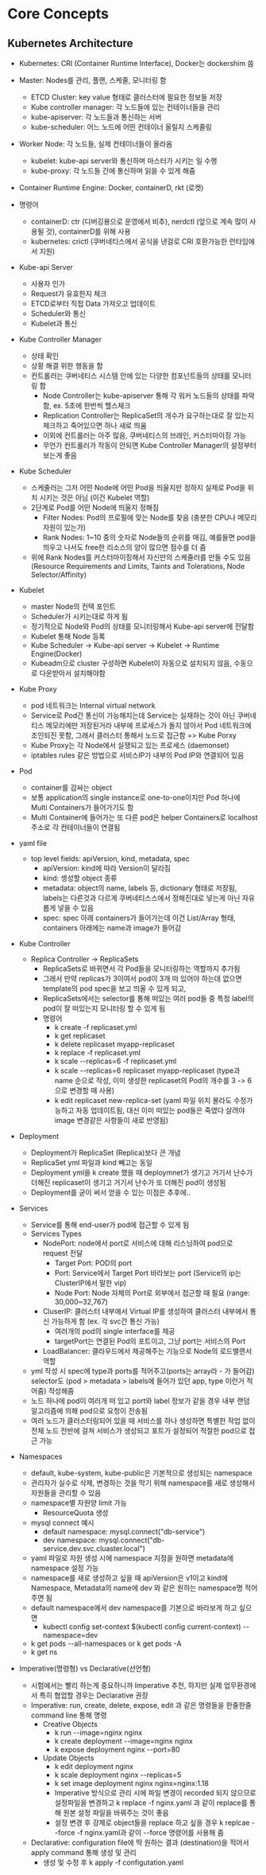 # Core Concepts

## Kubernetes Architecture
- Kubernetes: CRI (Container Runtime Interface), Docker는 dockershim 씀
- Master: Nodes를 관리, 플랜, 스케줄, 모니터링 함
  - ETCD Cluster: key value 형태로 클러스터에 필요한 정보들 저장
  - Kube controller manager: 각 노드들에 있는 컨테이너들을 관리
  - kube-apiserver: 각 노드들과 통신하는 서버 
  - kube-scheduler: 어느 노드에 어떤 컨테이너 올릴지 스케줄링
- Worker Node: 각 노드들, 실제 컨테이너들이 올라옴
  - kubelet: kube-api server와 통신하며 마스터가 시키는 일 수행
  - kube-proxy: 각 노드들 간에 통신하며 읽을 수 있게 해줌
- Container Runtime Engine: Docker, containerD, rkt (로켓)

- 명령어
  - containerD: ctr (디버깅용으로 운영에서 비추), nerdctl (앞으로 계속 많이 사용될 것), containerD를 위해 사용
  - kubernetes: crictl  (쿠버네티스에서 공식을 낸걸로 CRI 호환가능한 런타임에서 지원)

- Kube-api Server
  - 사용자 인가
  - Request가 유효한지 체크
  - ETCD로부터 직접 Data 가져오고 업데이트
  - Scheduler와 통신
  - Kubelet과 통신

- Kube Controller Manager
  - 상태 확인
  - 상황 해결 위한 행동을 함
  - 컨트롤러는 쿠버네티스 시스템 안에 있는 다양한 컴포넌트들의 상태를 모니터링 함
    - Node Controller는 kube-apiserver 통해 각 워커 노드들의 상태를 파악함, ex. 5초에 한번씩 헬스체크
    - Replication Controller는 ReplicaSet의 개수가 요구하는대로 잘 있는지 체크하고 죽어있으면 하나 새로 띄움
    - 이외에 컨트롤러는 아주 많음, 쿠버네티스의 브래인, 커스터마이징 가능
    - 무언가 컨트롤러가 작동이 안되면 Kube Controller Manager의 설정부터 보는게 좋음

- Kube Scheduler
  - 스케줄러는 그저 어떤 Node에 어떤 Pod을 띄울지만 정하지 실제로 Pod을 위치 시키는 것은 아님 (이건 Kubelet 역할)
  - 2단계로 Pod를 어떤 Node에 띄울지 정해짐
    - Filter Nodes: Pod의 프로필에 맞는 Node를 찾음 (충분한 CPU나 메모리 자원이 있는가)
    - Rank Nodes: 1~10 중의 숫자로 Node들의 순위를 매김, 예를들면 pod을 띄우고 나서도 free한 리소스의 양이 많으면 점수를 더 줌
  - 위에 Rank Nodes를 커스터마이징해서 자신만의 스케줄러를 만들 수도 있음 (Resource Requirements and Limits, Taints and Tolerations, Node Selector/Affinity)

- Kubelet
  - master Node의 컨택 포인트
  - Scheduler가 시키는대로 하게 됨
  - 정기적으로 Node와 Pod의 상태를 모니터링해서 Kube-api server에 전달함
  - Kubelet 통해 Node 등록
  - Kube Scheduler -> Kube-api server -> Kubelet -> Runtime Engine(Docker) 
  - Kubeadm으로 cluster 구성하면 Kubelet이 자동으로 설치되지 않음, 수동으로 다운받아서 설치해야함

- Kube Proxy
  - pod 네트워크는 Internal virtual network
  - Service로 Pod간 통신이 가능해지는데 Service는 실재하는 것이 아닌 쿠버네티스 메모리에만 저장된거라 내부에 프로세스가 돌지 않아서 Pod 네트워크에 조인되진 못함, 그래서 클러스터 통해서 노드로 접근함 => Kube Porxy
  - Kube Proxy는 각 Node에서 실쟁되고 있는 프로세스 (daemonset)
  - iptables rules 같은 방법으로 서비스IP가 내부의 Pod IP와 연결되어 있음 

- Pod
  - container를 감싸는 object
  - 보통 application의 single instance로 one-to-one이지만 Pod 하나에 Multi Containers가 들어가기도 함
  - Multi Container에 들어가는 또 다른 pod은 helper Containers로 localhost 주소로 각 컨테이너들이 연결됨 

- yaml file
  - top level fields: apiVersion, kind, metadata, spec
    - apiVersion: kind에 따라 Version이 달라짐
    - kind: 셍성할 object 종류 
    - metadata: object의 name, labels 등, dictionary 형태로 저장됨, labels는 다른것과 다르게 쿠버네티스스에서 정해진대로 넣는게 아닌 자유롭게 넣을 수 있음
    - spec: spec 아래 containers가 들어가는데 이건 List/Array 형태, containers 아래에는 name과 image가 들어감

- Kube Controller
  - Replica Controller -> ReplicaSets
    - ReplicaSets로 바뀌면서 각 Pod들을 모니터링하는 역할까지 추가됨
    - 그래서 만약 replicas가 3이여서 pod이 3개 떠 있어야 하는데 없으면 template의 pod spec을 보고 띄울 수 있게 되고,
    - ReplicaSets에서는 selector를 통해 떠있는 여러 pod들 중 특정 label의 pod이 잘 떠있는지 모니터링 할 수 있게 됨
    - 명령어
      - k create -f replicaset.yml
      - k get replicaset
      - k delete replicaset myapp-replicaset
      - k replace -f replicaset.yml
      - k scale --replicas=6 -f replicaset.yml 
      - k scale --replicas=6 replicaset myapp-replicaset (type과 name 순으로 작성, 이미 생성한 replicaset의 Pod의 개수를 3 -> 6으로 변경할 때 사용)
      - k edit replicaset new-replica-set  (yaml 파일 위치 몰라도 수정가능하고 자동 업데이트됨, 대신 이미 떠있는 pod들은 죽였다 살려야 image 변경같은 사항들이 새로 반영됨)

- Deployment
  - Deployment가 ReplicaSet (Replica)보다 큰 개념
  - ReplicaSet yml 파일과 kind 빼고는 동일
  - Deployment yml을 k create 했을 때 deploymnet가 생기고 거기서 난수가 더해진 replicaset이 생기고 거기서 난수가 또 더해진 pod이 생성됨
  - Deployment를 굳이 써서 얻을 수 있는 이점은 추후에..

- Services
  - Service를 통해 end-user가 pod에 접근할 수 있게 됨
  - Services Types
    - NodePort: node에서 port로 서비스에 대해 리스닝하여 pod으로 request 전달
      - Target Port: POD의 port
      - Port: Service에서 Target Port 바라보는 port (Service의 ip는 ClusterIP에서 말한 vip)
      - Node Port: Node 자체의 Port로 외부에서 접근할 때 필요 (range: 30,000~32,767)
    - CluserIP: 클러스터 내부에서 Virtual IP를 생성하여 클러스터 내부에서 통신 가능하게 함 (ex. 각 svc간 통신 가능)
      - 여러개의 pod의 single interface를 제공
      - targetPort는 연결된 Pod의 포트이고, 그냥 port는 서비스의 Port
    - LoadBalancer: 클라우드에서 제공해주는 기능으로 Node의 로드밸랜서 역할
  - yml 작성 시 spec에 type과 ports를 적어주고(ports는 array라 - 가 들어감) selector도 (pod > metadata > labels에 들어가 있던 app, type 이런거 적어줌) 작성해줌
  - 노드 하나에 pod이 여러개 떠 있고 port와 label 정보가 같을 경우 내부 랜덤 알고리즘에 의해 pod으로 요청이 전송됨
  - 여러 노드가 클러스터링되어 있을 때 서비스를 하나 생성하면 특별한 작업 없이 전체 노드 전반에 걸쳐 서비스가 생성되고 포트가 설정되어 적절한 pod으로 접근 가능

- Namespaces
  - default, kube-system, kube-public은 기본적으로 생성되는 namespace
  - 관리자가 실수로 삭제, 변경하는 것을 막기 위해 namespace를 새로 생성해서 자원들을 관리할 수 있음 
  - namespace별 자원양 limit 가능
    - ResourceQuota 생성
  - mysql connect 예시
    - default namespace: mysql.connect("db-service")
    - dev namespace: mysql.connect("db-service.dev.svc.cluaster.local")
  - yaml 파일로 자원 생성 시에 namespace 지정을 원하면 metadata에 namespace 설정 가능
  - namespace를 새로 생성하고 싶을 때 apiVersion은 v1이고 kind에 Namespace, Metadata의 name에 dev 와 같은 원하는 namespace명 적어주면 됨
  - default namespace에서 dev namespace를 기본으로 바라보게 하고 싶으면 
    - kubectl config set-context $(kubectl config current-context) --namespace=dev
  - k get pods --all-namespaces  or k get pods -A
  - k get ns

- Imperative(명령형) vs Declarative(선언형)
  - 시험에서는 빨리 하는게 중요하니까 Imperative 추천, 하지만 실제 업무환경에서 특히 협업할 경우는 Declarative 권장
  - Imperative: run, create, delete, expose, edit 과 같은 명령들을 한줄한줄 command line 통해 명령
    - Creative Objects
      - k run --image=nginx nginx
      - k create deployment --image=nginx nginx
      - k expose deployment nginx --port=80
    - Update Objects
      - k edit deployment nginx
      - k scale deployment nginx --replicas=5
      - k set image deployment nginx nginx=nginx:1.18
      - Imperative 방식으로 관리 시에 파일 변경이 recorded 되지 않으므로 설정파일을 변경하고 k replace -f nginx.yaml 과 같이 replace를 통해 원본 설정 파일을 바꿔주는 것이 좋음
      - 설정 변경 후 강제로 object들을 replace 하고 싶을 경우 k replcae --force -f nginx.yaml과 같이 --force 명령어를 사용해 줌
  - Declarative: configuration file에 딱 원하는 결과 (destination)을 적어서 apply command 통해 생성 및 관리
    - 생성 및 수정 후 k apply -f configutation.yaml